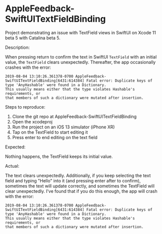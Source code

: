 # AppleFeedback-SwiftUITextFieldBinding
Project demonstrating an issue with TextField views in SwiftUI on Xcode 11 beta 5 with Catalina beta 5.

Description:

When pressing return to confirm the text in SwiftUI `TextField` with an initial value, the `TextField` clears unexpectedly. Thereafter, the app occasionally crashes with the error:

```
2019-08-04 13:10:26.361378-0700 AppleFeedback-SwiftUITextFieldBinding[6431:614384] Fatal error: Duplicate keys of type 'AnyHashable' were found in a Dictionary.
This usually means either that the type violates Hashable's requirements, or
that members of such a dictionary were mutated after insertion.
```

Steps to reproduce:

1. Clone the git repo at AppleFeedback-SwiftUITextFieldBinding
2. Open the xcodeproj
3. Run the project on an iOS 13 simulator (iPhone XR)
4. Tap on the TextField to start editing it
5. Press enter to end editing on the text field

Expected:

Nothing happens, the TextField keeps its initial value.

Actual:

The text clears unexpectedly. Additionally, if you keep selecting the text field and typing "Hello" into it (and pressing enter after to confirm), sometimes the text will update correctly, and sometimes the TextField will clear unexpectedly. I've found that if you do this enough, the app will crash with the error:

```
2019-08-04 13:10:26.361378-0700 AppleFeedback-SwiftUITextFieldBinding[6431:614384] Fatal error: Duplicate keys of type 'AnyHashable' were found in a Dictionary.
This usually means either that the type violates Hashable's requirements, or
that members of such a dictionary were mutated after insertion.
```
